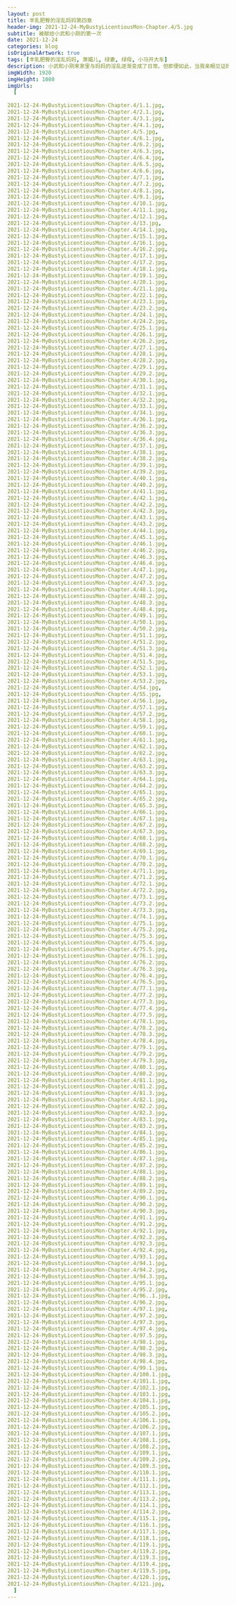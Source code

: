 ```yaml
---
layout: post
title: 丰乳肥臀的淫乱妈妈第四章
header-img: 2021-12-24-MyBustyLicentiousMon-Chapter.4/5.jpg
subtitle: 被献给小武和小刚的第一次
date: 2021-12-24
categories: blog
isOriginalArtwork: true
tags: [丰乳肥臀的淫乱妈妈, 萧媚儿, 绿妻, 绿母, 小马开大车]
description: 小武和小刚来家里与妈妈的淫乱逐渐变成了日常。但即便如此，当我亲眼见证妈妈把自己菊穴的第一次献给了小武和小刚时，我那短小的肉棒依然硬到了极限。事后我才意识到，这或许意味着妈妈与他们两个人的关系，到了一个崭新的阶段…
imgWidth: 1920
imgHeight: 1080
imgUrls:
  [
    
2021-12-24-MyBustyLicentiousMon-Chapter.4/1.1.jpg,
2021-12-24-MyBustyLicentiousMon-Chapter.4/2.1.jpg,
2021-12-24-MyBustyLicentiousMon-Chapter.4/3.1.jpg,
2021-12-24-MyBustyLicentiousMon-Chapter.4/4.1.jpg,
2021-12-24-MyBustyLicentiousMon-Chapter.4/5.jpg,
2021-12-24-MyBustyLicentiousMon-Chapter.4/6.1.jpg,
2021-12-24-MyBustyLicentiousMon-Chapter.4/6.2.jpg,
2021-12-24-MyBustyLicentiousMon-Chapter.4/6.3.jpg,
2021-12-24-MyBustyLicentiousMon-Chapter.4/6.4.jpg,
2021-12-24-MyBustyLicentiousMon-Chapter.4/6.5.jpg,
2021-12-24-MyBustyLicentiousMon-Chapter.4/6.6.jpg,
2021-12-24-MyBustyLicentiousMon-Chapter.4/7.1.jpg,
2021-12-24-MyBustyLicentiousMon-Chapter.4/7.2.jpg,
2021-12-24-MyBustyLicentiousMon-Chapter.4/8.1.jpg,
2021-12-24-MyBustyLicentiousMon-Chapter.4/9.1.jpg,
2021-12-24-MyBustyLicentiousMon-Chapter.4/10.1.jpg,
2021-12-24-MyBustyLicentiousMon-Chapter.4/11.1.jpg,
2021-12-24-MyBustyLicentiousMon-Chapter.4/12.1.jpg,
2021-12-24-MyBustyLicentiousMon-Chapter.4/13.jpg,
2021-12-24-MyBustyLicentiousMon-Chapter.4/14.1.jpg,
2021-12-24-MyBustyLicentiousMon-Chapter.4/15.1.jpg,
2021-12-24-MyBustyLicentiousMon-Chapter.4/16.1.jpg,
2021-12-24-MyBustyLicentiousMon-Chapter.4/16.2.jpg,
2021-12-24-MyBustyLicentiousMon-Chapter.4/17.1.jpg,
2021-12-24-MyBustyLicentiousMon-Chapter.4/17.2.jpg,
2021-12-24-MyBustyLicentiousMon-Chapter.4/18.1.jpg,
2021-12-24-MyBustyLicentiousMon-Chapter.4/19.1.jpg,
2021-12-24-MyBustyLicentiousMon-Chapter.4/20.1.jpg,
2021-12-24-MyBustyLicentiousMon-Chapter.4/21.1.jpg,
2021-12-24-MyBustyLicentiousMon-Chapter.4/22.1.jpg,
2021-12-24-MyBustyLicentiousMon-Chapter.4/23.1.jpg,
2021-12-24-MyBustyLicentiousMon-Chapter.4/23.2.jpg,
2021-12-24-MyBustyLicentiousMon-Chapter.4/24.1.jpg,
2021-12-24-MyBustyLicentiousMon-Chapter.4/24.2.jpg,
2021-12-24-MyBustyLicentiousMon-Chapter.4/25.1.jpg,
2021-12-24-MyBustyLicentiousMon-Chapter.4/26.1.jpg,
2021-12-24-MyBustyLicentiousMon-Chapter.4/26.2.jpg,
2021-12-24-MyBustyLicentiousMon-Chapter.4/27.1.jpg,
2021-12-24-MyBustyLicentiousMon-Chapter.4/28.1.jpg,
2021-12-24-MyBustyLicentiousMon-Chapter.4/28.2.jpg,
2021-12-24-MyBustyLicentiousMon-Chapter.4/29.1.jpg,
2021-12-24-MyBustyLicentiousMon-Chapter.4/29.2.jpg,
2021-12-24-MyBustyLicentiousMon-Chapter.4/30.1.jpg,
2021-12-24-MyBustyLicentiousMon-Chapter.4/31.1.jpg,
2021-12-24-MyBustyLicentiousMon-Chapter.4/32.1.jpg,
2021-12-24-MyBustyLicentiousMon-Chapter.4/32.2.jpg,
2021-12-24-MyBustyLicentiousMon-Chapter.4/33.1.jpg,
2021-12-24-MyBustyLicentiousMon-Chapter.4/34.1.jpg,
2021-12-24-MyBustyLicentiousMon-Chapter.4/36.1.jpg,
2021-12-24-MyBustyLicentiousMon-Chapter.4/36.2.jpg,
2021-12-24-MyBustyLicentiousMon-Chapter.4/36.3.jpg,
2021-12-24-MyBustyLicentiousMon-Chapter.4/36.4.jpg,
2021-12-24-MyBustyLicentiousMon-Chapter.4/37.1.jpg,
2021-12-24-MyBustyLicentiousMon-Chapter.4/38.1.jpg,
2021-12-24-MyBustyLicentiousMon-Chapter.4/38.2.jpg,
2021-12-24-MyBustyLicentiousMon-Chapter.4/39.1.jpg,
2021-12-24-MyBustyLicentiousMon-Chapter.4/39.2.jpg,
2021-12-24-MyBustyLicentiousMon-Chapter.4/40.1.jpg,
2021-12-24-MyBustyLicentiousMon-Chapter.4/40.2.jpg,
2021-12-24-MyBustyLicentiousMon-Chapter.4/41.1.jpg,
2021-12-24-MyBustyLicentiousMon-Chapter.4/42.1.jpg,
2021-12-24-MyBustyLicentiousMon-Chapter.4/42.2.jpg,
2021-12-24-MyBustyLicentiousMon-Chapter.4/42.3.jpg,
2021-12-24-MyBustyLicentiousMon-Chapter.4/43.1.jpg,
2021-12-24-MyBustyLicentiousMon-Chapter.4/43.2.jpg,
2021-12-24-MyBustyLicentiousMon-Chapter.4/44.1.jpg,
2021-12-24-MyBustyLicentiousMon-Chapter.4/45.1.jpg,
2021-12-24-MyBustyLicentiousMon-Chapter.4/46.1.jpg,
2021-12-24-MyBustyLicentiousMon-Chapter.4/46.2.jpg,
2021-12-24-MyBustyLicentiousMon-Chapter.4/46.3.jpg,
2021-12-24-MyBustyLicentiousMon-Chapter.4/46.4.jpg,
2021-12-24-MyBustyLicentiousMon-Chapter.4/47.1.jpg,
2021-12-24-MyBustyLicentiousMon-Chapter.4/47.2.jpg,
2021-12-24-MyBustyLicentiousMon-Chapter.4/47.3.jpg,
2021-12-24-MyBustyLicentiousMon-Chapter.4/48.1.jpg,
2021-12-24-MyBustyLicentiousMon-Chapter.4/48.2.jpg,
2021-12-24-MyBustyLicentiousMon-Chapter.4/48.3.jpg,
2021-12-24-MyBustyLicentiousMon-Chapter.4/48.4.jpg,
2021-12-24-MyBustyLicentiousMon-Chapter.4/49.1.jpg,
2021-12-24-MyBustyLicentiousMon-Chapter.4/50.1.jpg,
2021-12-24-MyBustyLicentiousMon-Chapter.4/50.2.jpg,
2021-12-24-MyBustyLicentiousMon-Chapter.4/51.1.jpg,
2021-12-24-MyBustyLicentiousMon-Chapter.4/51.2.jpg,
2021-12-24-MyBustyLicentiousMon-Chapter.4/51.3.jpg,
2021-12-24-MyBustyLicentiousMon-Chapter.4/51.4.jpg,
2021-12-24-MyBustyLicentiousMon-Chapter.4/51.5.jpg,
2021-12-24-MyBustyLicentiousMon-Chapter.4/52.1.jpg,
2021-12-24-MyBustyLicentiousMon-Chapter.4/53.1.jpg,
2021-12-24-MyBustyLicentiousMon-Chapter.4/53.2.jpg,
2021-12-24-MyBustyLicentiousMon-Chapter.4/54.jpg,
2021-12-24-MyBustyLicentiousMon-Chapter.4/55.jpg,
2021-12-24-MyBustyLicentiousMon-Chapter.4/56.1.jpg,
2021-12-24-MyBustyLicentiousMon-Chapter.4/57.1.jpg,
2021-12-24-MyBustyLicentiousMon-Chapter.4/57.2.jpg,
2021-12-24-MyBustyLicentiousMon-Chapter.4/58.1.jpg,
2021-12-24-MyBustyLicentiousMon-Chapter.4/59.1.jpg,
2021-12-24-MyBustyLicentiousMon-Chapter.4/60.1.jpg,
2021-12-24-MyBustyLicentiousMon-Chapter.4/61.1.jpg,
2021-12-24-MyBustyLicentiousMon-Chapter.4/62.1.jpg,
2021-12-24-MyBustyLicentiousMon-Chapter.4/62.2.jpg,
2021-12-24-MyBustyLicentiousMon-Chapter.4/63.1.jpg,
2021-12-24-MyBustyLicentiousMon-Chapter.4/63.2.jpg,
2021-12-24-MyBustyLicentiousMon-Chapter.4/63.3.jpg,
2021-12-24-MyBustyLicentiousMon-Chapter.4/64.1.jpg,
2021-12-24-MyBustyLicentiousMon-Chapter.4/64.2.jpg,
2021-12-24-MyBustyLicentiousMon-Chapter.4/65.1.jpg,
2021-12-24-MyBustyLicentiousMon-Chapter.4/65.2.jpg,
2021-12-24-MyBustyLicentiousMon-Chapter.4/65.3.jpg,
2021-12-24-MyBustyLicentiousMon-Chapter.4/66.1.jpg,
2021-12-24-MyBustyLicentiousMon-Chapter.4/67.1.jpg,
2021-12-24-MyBustyLicentiousMon-Chapter.4/67.2.jpg,
2021-12-24-MyBustyLicentiousMon-Chapter.4/67.3.jpg,
2021-12-24-MyBustyLicentiousMon-Chapter.4/68.1.jpg,
2021-12-24-MyBustyLicentiousMon-Chapter.4/68.2.jpg,
2021-12-24-MyBustyLicentiousMon-Chapter.4/69.1.jpg,
2021-12-24-MyBustyLicentiousMon-Chapter.4/70.1.jpg,
2021-12-24-MyBustyLicentiousMon-Chapter.4/70.2.jpg,
2021-12-24-MyBustyLicentiousMon-Chapter.4/71.1.jpg,
2021-12-24-MyBustyLicentiousMon-Chapter.4/71.2.jpg,
2021-12-24-MyBustyLicentiousMon-Chapter.4/72.1.jpg,
2021-12-24-MyBustyLicentiousMon-Chapter.4/72.2.jpg,
2021-12-24-MyBustyLicentiousMon-Chapter.4/73.1.jpg,
2021-12-24-MyBustyLicentiousMon-Chapter.4/73.2.jpg,
2021-12-24-MyBustyLicentiousMon-Chapter.4/73.3.jpg,
2021-12-24-MyBustyLicentiousMon-Chapter.4/74.1.jpg,
2021-12-24-MyBustyLicentiousMon-Chapter.4/75.1.jpg,
2021-12-24-MyBustyLicentiousMon-Chapter.4/75.2.jpg,
2021-12-24-MyBustyLicentiousMon-Chapter.4/75.3.jpg,
2021-12-24-MyBustyLicentiousMon-Chapter.4/75.4.jpg,
2021-12-24-MyBustyLicentiousMon-Chapter.4/75.5.jpg,
2021-12-24-MyBustyLicentiousMon-Chapter.4/76.1.jpg,
2021-12-24-MyBustyLicentiousMon-Chapter.4/76.2.jpg,
2021-12-24-MyBustyLicentiousMon-Chapter.4/76.3.jpg,
2021-12-24-MyBustyLicentiousMon-Chapter.4/76.4.jpg,
2021-12-24-MyBustyLicentiousMon-Chapter.4/76.5.jpg,
2021-12-24-MyBustyLicentiousMon-Chapter.4/77.1.jpg,
2021-12-24-MyBustyLicentiousMon-Chapter.4/77.2.jpg,
2021-12-24-MyBustyLicentiousMon-Chapter.4/77.3.jpg,
2021-12-24-MyBustyLicentiousMon-Chapter.4/77.4.jpg,
2021-12-24-MyBustyLicentiousMon-Chapter.4/77.5.jpg,
2021-12-24-MyBustyLicentiousMon-Chapter.4/78.1.jpg,
2021-12-24-MyBustyLicentiousMon-Chapter.4/78.2.jpg,
2021-12-24-MyBustyLicentiousMon-Chapter.4/78.3.jpg,
2021-12-24-MyBustyLicentiousMon-Chapter.4/78.4.jpg,
2021-12-24-MyBustyLicentiousMon-Chapter.4/79.1.jpg,
2021-12-24-MyBustyLicentiousMon-Chapter.4/79.2.jpg,
2021-12-24-MyBustyLicentiousMon-Chapter.4/79.3.jpg,
2021-12-24-MyBustyLicentiousMon-Chapter.4/80.1.jpg,
2021-12-24-MyBustyLicentiousMon-Chapter.4/80.2.jpg,
2021-12-24-MyBustyLicentiousMon-Chapter.4/81.1.jpg,
2021-12-24-MyBustyLicentiousMon-Chapter.4/81.2.jpg,
2021-12-24-MyBustyLicentiousMon-Chapter.4/81.3.jpg,
2021-12-24-MyBustyLicentiousMon-Chapter.4/82.1.jpg,
2021-12-24-MyBustyLicentiousMon-Chapter.4/82.2.jpg,
2021-12-24-MyBustyLicentiousMon-Chapter.4/82.3.jpg,
2021-12-24-MyBustyLicentiousMon-Chapter.4/83.1.jpg,
2021-12-24-MyBustyLicentiousMon-Chapter.4/83.2.jpg,
2021-12-24-MyBustyLicentiousMon-Chapter.4/84.1.jpg,
2021-12-24-MyBustyLicentiousMon-Chapter.4/85.1.jpg,
2021-12-24-MyBustyLicentiousMon-Chapter.4/85.2.jpg,
2021-12-24-MyBustyLicentiousMon-Chapter.4/86.1.jpg,
2021-12-24-MyBustyLicentiousMon-Chapter.4/87.1.jpg,
2021-12-24-MyBustyLicentiousMon-Chapter.4/87.2.jpg,
2021-12-24-MyBustyLicentiousMon-Chapter.4/88.1.jpg,
2021-12-24-MyBustyLicentiousMon-Chapter.4/88.2.jpg,
2021-12-24-MyBustyLicentiousMon-Chapter.4/89.1.jpg,
2021-12-24-MyBustyLicentiousMon-Chapter.4/89.2.jpg,
2021-12-24-MyBustyLicentiousMon-Chapter.4/90.1.jpg,
2021-12-24-MyBustyLicentiousMon-Chapter.4/90.2.jpg,
2021-12-24-MyBustyLicentiousMon-Chapter.4/90.3.jpg,
2021-12-24-MyBustyLicentiousMon-Chapter.4/91.1.jpg,
2021-12-24-MyBustyLicentiousMon-Chapter.4/91.2.jpg,
2021-12-24-MyBustyLicentiousMon-Chapter.4/92.1.jpg,
2021-12-24-MyBustyLicentiousMon-Chapter.4/92.2.jpg,
2021-12-24-MyBustyLicentiousMon-Chapter.4/92.3.jpg,
2021-12-24-MyBustyLicentiousMon-Chapter.4/92.4.jpg,
2021-12-24-MyBustyLicentiousMon-Chapter.4/93.1.jpg,
2021-12-24-MyBustyLicentiousMon-Chapter.4/94.1.jpg,
2021-12-24-MyBustyLicentiousMon-Chapter.4/94.2.jpg,
2021-12-24-MyBustyLicentiousMon-Chapter.4/94.3.jpg,
2021-12-24-MyBustyLicentiousMon-Chapter.4/95.1.jpg,
2021-12-24-MyBustyLicentiousMon-Chapter.4/95.2.jpg,
2021-12-24-MyBustyLicentiousMon-Chapter.4/96..1.jpg,
2021-12-24-MyBustyLicentiousMon-Chapter.4/96.2.jpg,
2021-12-24-MyBustyLicentiousMon-Chapter.4/97.1.jpg,
2021-12-24-MyBustyLicentiousMon-Chapter.4/97.2.jpg,
2021-12-24-MyBustyLicentiousMon-Chapter.4/97.3.jpg,
2021-12-24-MyBustyLicentiousMon-Chapter.4/97.4.jpg,
2021-12-24-MyBustyLicentiousMon-Chapter.4/97.5.jpg,
2021-12-24-MyBustyLicentiousMon-Chapter.4/98.1.jpg,
2021-12-24-MyBustyLicentiousMon-Chapter.4/98.2.jpg,
2021-12-24-MyBustyLicentiousMon-Chapter.4/98.3.jpg,
2021-12-24-MyBustyLicentiousMon-Chapter.4/98.4.jpg,
2021-12-24-MyBustyLicentiousMon-Chapter.4/99.1.jpg,
2021-12-24-MyBustyLicentiousMon-Chapter.4/100.1.jpg,
2021-12-24-MyBustyLicentiousMon-Chapter.4/101.1.jpg,
2021-12-24-MyBustyLicentiousMon-Chapter.4/102.1.jpg,
2021-12-24-MyBustyLicentiousMon-Chapter.4/103.1.jpg,
2021-12-24-MyBustyLicentiousMon-Chapter.4/104.1.jpg,
2021-12-24-MyBustyLicentiousMon-Chapter.4/105.1.jpg,
2021-12-24-MyBustyLicentiousMon-Chapter.4/105.2.jpg,
2021-12-24-MyBustyLicentiousMon-Chapter.4/106.1.jpg,
2021-12-24-MyBustyLicentiousMon-Chapter.4/106.2.jpg,
2021-12-24-MyBustyLicentiousMon-Chapter.4/107.1.jpg,
2021-12-24-MyBustyLicentiousMon-Chapter.4/108.1.jpg,
2021-12-24-MyBustyLicentiousMon-Chapter.4/108.2.jpg,
2021-12-24-MyBustyLicentiousMon-Chapter.4/109.1.jpg,
2021-12-24-MyBustyLicentiousMon-Chapter.4/109.2.jpg,
2021-12-24-MyBustyLicentiousMon-Chapter.4/109.3.jpg,
2021-12-24-MyBustyLicentiousMon-Chapter.4/110.1.jpg,
2021-12-24-MyBustyLicentiousMon-Chapter.4/111.1.jpg,
2021-12-24-MyBustyLicentiousMon-Chapter.4/112.1.jpg,
2021-12-24-MyBustyLicentiousMon-Chapter.4/113.1.jpg,
2021-12-24-MyBustyLicentiousMon-Chapter.4/113.2.jpg,
2021-12-24-MyBustyLicentiousMon-Chapter.4/114.1.jpg,
2021-12-24-MyBustyLicentiousMon-Chapter.4/114.2.jpg,
2021-12-24-MyBustyLicentiousMon-Chapter.4/115.1.jpg,
2021-12-24-MyBustyLicentiousMon-Chapter.4/116.1.jpg,
2021-12-24-MyBustyLicentiousMon-Chapter.4/117.1.jpg,
2021-12-24-MyBustyLicentiousMon-Chapter.4/118.1.jpg,
2021-12-24-MyBustyLicentiousMon-Chapter.4/119.1.jpg,
2021-12-24-MyBustyLicentiousMon-Chapter.4/119.2.jpg,
2021-12-24-MyBustyLicentiousMon-Chapter.4/119.3.jpg,
2021-12-24-MyBustyLicentiousMon-Chapter.4/119.4.jpg,
2021-12-24-MyBustyLicentiousMon-Chapter.4/119.5.jpg,
2021-12-24-MyBustyLicentiousMon-Chapter.4/120.1.jpg,
2021-12-24-MyBustyLicentiousMon-Chapter.4/121.jpg,
  ]
---
```


